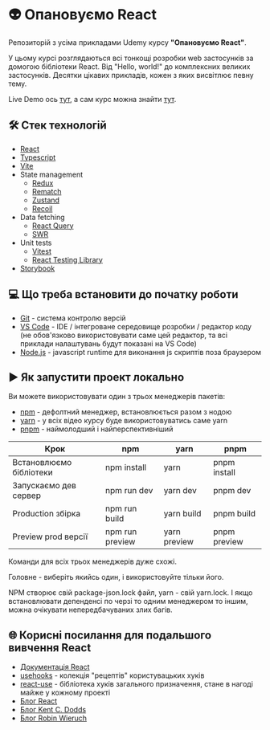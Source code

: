 # 👽 Опановуємо React

Репозиторій з усіма прикладами Udemy курсу **"Опановуємо React"**.

У цьому курсі розглядаються всі тонкощі розробки web застосунків за домогою бібліотеки React.
Від "Hello, world!" до комплексних великих застосунків.
Десятки цікавих прикладів, кожен з яких висвітлює певну тему.

Live Demo ось [тут](https://a-polishchuk.github.io/mastering-react/), а сам курс можна знайти [тут]().

## 🛠 Стек технологій

- [React](https://reactjs.org/)
- [Typescript](https://www.typescriptlang.org/)
- [Vite](https://vitejs.dev/)
- State management
  - [Redux](https://redux.js.org/)
  - [Rematch](https://rematchjs.org/)
  - [Zustand](https://github.com/pmndrs/zustand)
  - [Recoil](https://recoiljs.org/)
- Data fetching
  - [React Query](https://tanstack.com/query/v4)
  - [SWR](https://swr.vercel.app/)
- Unit tests
  - [Vitest](https://vitest.dev/)
  - [React Testing Library](https://testing-library.com/docs/react-testing-library/intro/)
- [Storybook](https://storybook.js.org/)

## 💻 Що треба встановити до початку роботи

- [Git](https://git-scm.com/) - система контролю версій
- [VS Code](https://code.visualstudio.com/) - IDE / інтегроване середовище розробки / редактор коду (не обов'язково використовувати саме цей редактор, та всі приклади налаштувань будут показані на VS Code)
- [Node.js](https://nodejs.org/en/) - javascript runtime для виконання js скриптів поза браузером

## ▶️ Як запустити проект локально

Ви можете використовувати один з трьох менеджерів пакетів:

- [npm](https://www.npmjs.com/) - дефолтний менеджер, встановлюється разом з нодою
- [yarn](https://yarnpkg.com/) - у всіх відео курсу буде використовуватись саме yarn
- [pnpm](https://pnpm.io/) - наймолодший і найперспективніший

| Крок                    | npm             | yarn         | pnpm         |
| ----------------------- | --------------- | ------------ | ------------ |
| Встановлюємо бібліотеки | npm install     | yarn         | pnpm install |
| Запускаємо дев сервер   | npm run dev     | yarn dev     | pnpm dev     |
| Production збірка       | npm run build   | yarn build   | pnpm build   |
| Preview prod версії     | npm run preview | yarn preview | pnpm preview |

Команди для всіх трьох менеджерів дуже схожі.

Головне - виберіть якийсь один, і використовуйте тільки його.

NPM створює свій package-json.lock файл, yarn - свій yarn.lock. І якщо встановлювати депенденсі по черзі то одним менеджером то іншим, можна очікувати непередбачуваних злих багів.

## 🌐 Корисні посилання для подальшого вивчення React

- [Документація React](https://reactjs.org/docs/hello-world.html)
- [usehooks](https://usehooks.com/) - колекція "рецептів" користувацьких хуків
- [react-use](https://github.com/streamich/react-use) - бібліотека хуків загального призначення, стане в нагоді майже у кожному проекті
- [Блог React](https://reactjs.org/blog/2021/06/08/the-plan-for-react-18.html)
- [Блог Kent C. Dodds](https://kentcdodds.com/blog/)
- [Блог Robin Wieruch](https://www.robinwieruch.de/blog)
